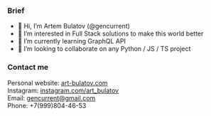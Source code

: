 ### Brief
- 👋 Hi, I’m Artem Bulatov (@gencurrent)
- 👀 I’m interested in Full Stack solutions to make this world better
- 🌱 I’m currently learning GraphQL API
- 💞️ I’m looking to collaborate on any Python / JS / TS project
### Contact me
Personal website: [art-bulatov.com](https://art-bulatov.com)  
Instagram: [instagram.com/art_bulatov](https://wwww.instagram.com/art_bulatov)  
Email: gencurrent@gmail.com   
Phone: +7(999)804-46-53 


<!---
gencurrent/gencurrent is a ✨ special ✨ repository because its `README.md` (this file) appears on your GitHub profile.
You can click the Preview link to take a look at your changes.
--->

